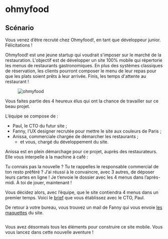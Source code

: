 <h1>ohmyfood</h1>
<h2>Scénario</h2>
<p>Vous venez d’être recruté chez Ohmyfood!, en tant que développeur junior. Félicitations !</p>
<p>Ohmyfood! est une jeune startup qui voudrait s'imposer sur le marché 
de la restauration. L'objectif est de développer un site 100% mobile qui
 répertorie les menus de restaurants gastronomiques. En plus des 
systèmes classiques de réservation, les clients pourront composer le 
menu de leur repas pour que les plats soient prêts à leur arrivée. 
Finis, les temps d'attente au restaurant !</p>
<figure>
<img src="http://image.noelshack.com/fichiers/2022/47/1/1669068249-maquette.jpg" alt="ohmyfood" />
</figure>
<p>Vous faites partie des 4 heureux élus qui ont la chance de travailler sur ce beau projet.</p>
<p>L’équipe se compose de :</p>
<ul>
<li>Paul, le CTO du futur site ;</li>
<li>Fanny, l’UX designer recrutée pour mettre le site aux couleurs de Paris ;</li>
<li>Anissa, commerciale chargée de démarcher les restaurants ;
<ul>
<li>et vous, chargé du développement du site.</li>
</ul>
</li>
</ul>
<p>Anissa est en plein démarchage pour ce projet, auprès des restaurateurs. Elle vous interpelle à la machine à café :</p>
<p>Tu connais pas la nouvelle ? Tu te rappelles le responsable 
commercial de ton resto préféré ? J’ai réussi à le convaincre, avec 3 
autres, de déposer leurs cartes en ligne ! Je t’envoie le dossier avec 
les 4 menus dans l’après-midi. À toi de jouer, maintenant !</p>
<p>Vous décidez alors, avec l’équipe, que le site contiendra 4 menus dans un premier temps. Voici le <a href="https://s3.eu-west-1.amazonaws.com/course.oc-static.com/projects/Front-End+V2/P3+CSS+animations/DW+P3+-+Brief+creatif+-+Ohmyfood!.pdf">brief</a> que vous établissez avec le CTO, Paul.</p>
<p>De retour à votre bureau, vous trouvez un mail de Fanny qui vous envoie <a href="https://course.oc-static.com/projects/DW_P3/Maquette+Ohmyfood.zip">les maquettes</a> du site.</p>
<p><img src="Dynamisez%20une%20page%20web%20avec%20des%20animations%20CSS%20-%20OpenClassrooms_fichiers/15982605908418_Maquettes%20Ohmyfood.jpg" alt=""></p>
<p>Vous avez désormais tous les éléments pour construire ce site mobile. Vous vous lancez dans cette nouvelle aventure !</p>
